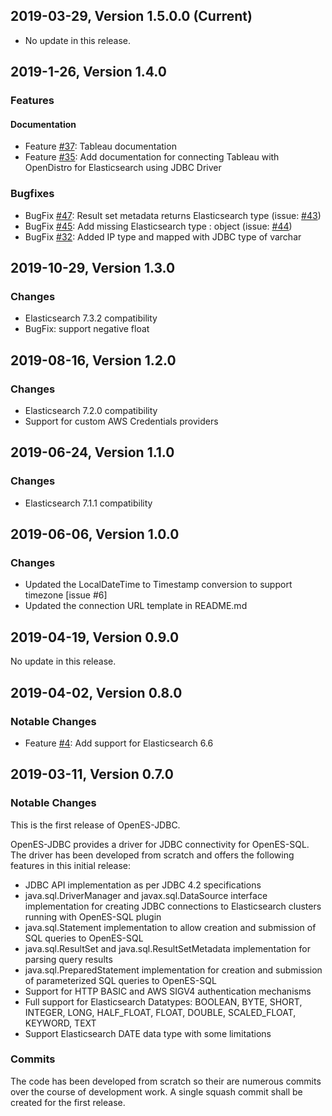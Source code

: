 ## 2019-03-29, Version 1.5.0.0 (Current)
* No update in this release.

## 2019-1-26, Version 1.4.0

### Features

#### Documentation
* Feature [#37](https://github.com/opendistro-for-elasticsearch/sql-jdbc/pull/37): Tableau documentation
* Feature [#35](https://github.com/opendistro-for-elasticsearch/sql-jdbc/pull/35): Add documentation for connecting Tableau with OpenDistro for Elasticsearch using JDBC Driver

### Bugfixes
* BugFix [#47](https://github.com/opendistro-for-elasticsearch/sql-jdbc/pull/47): Result set metadata returns Elasticsearch type (issue: [#43](https://github.com/opendistro-for-elasticsearch/sql-jdbc/issues/43))
* BugFix [#45](https://github.com/opendistro-for-elasticsearch/sql-jdbc/pull/45): Add missing Elasticsearch type : object (issue: [#44](https://github.com/opendistro-for-elasticsearch/sql-jdbc/issues/43))
* BugFix [#32](https://github.com/opendistro-for-elasticsearch/sql-jdbc/pull/32): Added IP type and mapped with JDBC type of varchar

## 2019-10-29, Version 1.3.0

### Changes

* Elasticsearch 7.3.2 compatibility
* BugFix: support negative float

## 2019-08-16, Version 1.2.0

### Changes

* Elasticsearch 7.2.0 compatibility
* Support for custom AWS Credentials providers

## 2019-06-24, Version 1.1.0 

### Changes

* Elasticsearch 7.1.1 compatibility

## 2019-06-06, Version 1.0.0

### Changes

* Updated the LocalDateTime to Timestamp conversion to support timezone [issue #6]
* Updated the connection URL template in README.md

## 2019-04-19, Version 0.9.0

No update in this release.


## 2019-04-02, Version 0.8.0

### Notable Changes

* Feature [#4](https://github.com/opendistro-for-elasticsearch/sql-jdbc/issues/4): Add support for Elasticsearch 6.6


## 2019-03-11, Version 0.7.0

### Notable Changes

This is the first release of OpenES-JDBC.

OpenES-JDBC provides a driver for JDBC connectivity for OpenES-SQL. The driver has been developed from scratch and offers the following features in this initial release:

* JDBC API implementation as per JDBC 4.2 specifications
* java.sql.DriverManager and javax.sql.DataSource interface implementation for creating JDBC connections to Elasticsearch clusters running with OpenES-SQL plugin
* java.sql.Statement implementation to allow creation and submission of SQL queries to OpenES-SQL
* java.sql.ResultSet and java.sql.ResultSetMetadata implementation for parsing query results
* java.sql.PreparedStatement implementation for creation and submission of parameterized SQL queries to OpenES-SQL
* Support for HTTP BASIC and AWS SIGV4 authentication mechanisms
* Full support for Elasticsearch Datatypes: BOOLEAN, BYTE, SHORT, INTEGER, LONG, HALF_FLOAT, FLOAT, DOUBLE, SCALED_FLOAT, KEYWORD, TEXT
* Support Elasticsearch DATE data type with some limitations


### Commits
The code has been developed from scratch so their are numerous commits over the course of development work. 
A single squash commit shall be created for the first release.
